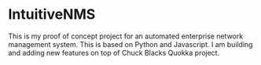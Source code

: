 # IntuitiveNMS
This is my proof of concept project for an automated enterprise network management system. This is based on Python and Javascript. I am building and adding new features on top of Chuck Blacks Quokka project.
